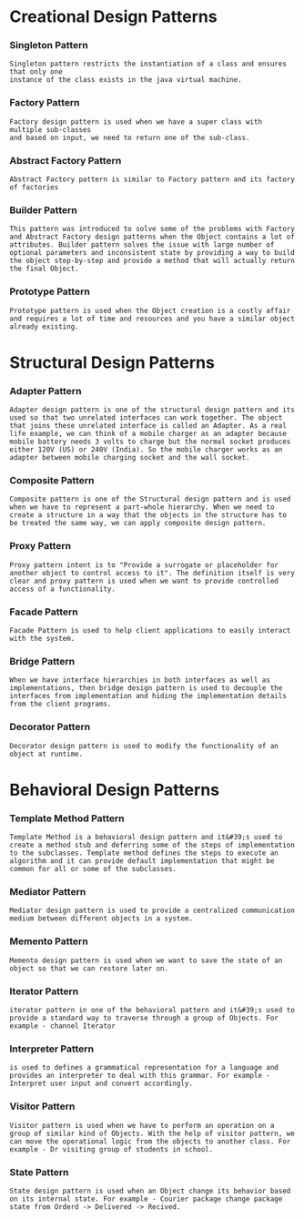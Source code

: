 # Creational Design Patterns

### Singleton Pattern
    Singleton pattern restricts the instantiation of a class and ensures that only one
    instance of the class exists in the java virtual machine.
### Factory Pattern
    Factory design pattern is used when we have a super class with multiple sub-classes
    and based on input, we need to return one of the sub-class.
### Abstract Factory Pattern
    Abstract Factory pattern is similar to Factory pattern and its factory of factories
### Builder Pattern
    This pattern was introduced to solve some of the problems with Factory and Abstract Factory design patterns when the Object contains a lot of attributes. Builder pattern solves the issue with large number of optional parameters and inconsistent state by providing a way to build the object step-by-step and provide a method that will actually return the final Object.
### Prototype Pattern
    Prototype pattern is used when the Object creation is a costly affair and requires a lot of time and resources and you have a similar object already existing.

# Structural Design Patterns
### Adapter Pattern
    Adapter design pattern is one of the structural design pattern and its used so that two unrelated interfaces can work together. The object that joins these unrelated interface is called an Adapter. As a real life example, we can think of a mobile charger as an adapter because mobile battery needs 3 volts to charge but the normal socket produces either 120V (US) or 240V (India). So the mobile charger works as an adapter between mobile charging socket and the wall socket.
### Composite Pattern
    Composite pattern is one of the Structural design pattern and is used when we have to represent a part-whole hierarchy. When we need to create a structure in a way that the objects in the structure has to be treated the same way, we can apply composite design pattern.
### Proxy Pattern
    Proxy pattern intent is to "Provide a surrogate or placeholder for another object to control access to it". The definition itself is very clear and proxy pattern is used when we want to provide controlled access of a functionality.
### Facade Pattern
    Facade Pattern is used to help client applications to easily interact with the system.
### Bridge Pattern
    When we have interface hierarchies in both interfaces as well as implementations, then bridge design pattern is used to decouple the interfaces from implementation and hiding the implementation details from the client programs.
### Decorator Pattern
    Decorator design pattern is used to modify the functionality of an object at runtime.

# Behavioral Design Patterns
### Template Method Pattern
    Template Method is a behavioral design pattern and it&#39;s used to create a method stub and deferring some of the steps of implementation to the subclasses. Template method defines the steps to execute an algorithm and it can provide default implementation that might be common for all or some of the subclasses.
### Mediator Pattern
    Mediator design pattern is used to provide a centralized communication medium between different objects in a system.
### Memento Pattern
    Memento design pattern is used when we want to save the state of an object so that we can restore later on.
### Iterator Pattern
    iterator pattern in one of the behavioral pattern and it&#39;s used to provide a standard way to traverse through a group of Objects. For example - channel Iterator
### Interpreter Pattern
    is used to defines a grammatical representation for a language and provides an interpreter to deal with this grammar. For example - Interpret user input and convert accordingly.
### Visitor Pattern
    Visitor pattern is used when we have to perform an operation on a group of similar kind of Objects. With the help of visitor pattern, we can move the operational logic from the objects to another class. For example - Dr visiting group of students in school.
### State Pattern
    State design pattern is used when an Object change its behavior based on its internal state. For example - Courier package change package state from Orderd -> Delivered -> Recived.